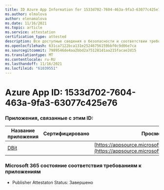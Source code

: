 ```yaml
---
title: ID Azure App Information for 1533d702-7604-463a-9fa3-63077c425e76
ms.author: elmalova
author: elenamalova
ms.date: 11/16/2021
ms.topic: article
ms.service: attestation
certification_type: attested
description: Все доступные сведения о безопасности и соответствии требованиям для 1533d702-7604-463a-9fa3-63077c425e76.
ms.openlocfilehash: 631ca7122bca131e25246756159bbf0c9d06e7ca
ms.sourcegitcommit: 7989546de4aa2bbd2a751281d1aa215facae2d15
ms.translationtype: MT
ms.contentlocale: ru-RU
ms.lasthandoff: 11/16/2021
ms.locfileid: "61039551"
---
```

# <a name="azure-app-id-1533d702-7604-463a-9fa3-63077c425e76"></a>Azure App ID: 1533d702-7604-463a-9fa3-63077c425e76


### <a name="apps-associated-with-this-id"></a>Приложения, связанные с этим ID:
| **Название приложения** | **Сертифицировано** | **Просмотр в AppSource** |
|--------------|---------------|-----------------------|
| [DBit](https://docs.microsoft.com/microsoft-365-app-certification/forward/WA200001536) |  | [https://appsource.microsoft.com/product/office/WA200001536](https://appsource.microsoft.com/product/office/WA200001536) |

### <a name="microsoft-365-app-compliance-status"></a>Microsoft 365 состояние соответствия требованиям к приложениям
- Publisher Attestaton Status: Завершено
